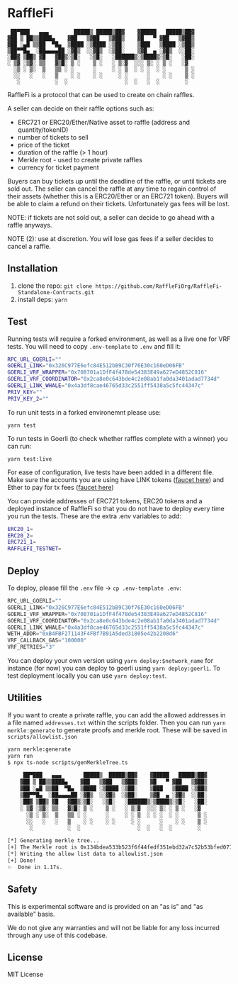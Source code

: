 # RaffleFi

```
 ██▀███   ▄▄▄        █████▒ █████▒██▓    ▓█████   █████▒██▓
▓██ ▒ ██▒▒████▄    ▓██   ▒▓██   ▒▓██▒    ▓█   ▀ ▓██   ▒▓██▒
▓██ ░▄█ ▒▒██  ▀█▄  ▒████ ░▒████ ░▒██░    ▒███   ▒████ ░▒██▒
▒██▀▀█▄  ░██▄▄▄▄██ ░▓█▒  ░░▓█▒  ░▒██░    ▒▓█  ▄ ░▓█▒  ░░██░
░██▓ ▒██▒ ▓█   ▓██▒░▒█░   ░▒█░   ░██████▒░▒████▒░▒█░   ░██░
░ ▒▓ ░▒▓░ ▒▒   ▓▒█░ ▒ ░    ▒ ░   ░ ▒░▓  ░░░ ▒░ ░ ▒ ░   ░▓  
  ░▒ ░ ▒░  ▒   ▒▒ ░ ░      ░     ░ ░ ▒  ░ ░ ░  ░ ░      ▒ ░
  ░░   ░   ░   ▒    ░ ░    ░ ░     ░ ░      ░    ░ ░    ▒ ░
   ░           ░  ░                  ░  ░   ░  ░        ░  
```

RaffleFi is a protocol that can be used to create on chain raffles. 

A seller can decide on their raffle options such as:

* ERC721 or ERC20/Ether/Native asset to raffle (address and quantity/tokenID)
* number of tickets to sell
* price of the ticket
* duration of the raffle (> 1 hour)
* Merkle root - used to create private raffles
* currency for ticket payment

Buyers can buy tickets up until the deadline of the raffle, or until tickets are sold out. The seller can cancel the raffle at any time to regain control of their assets (whether this is a ERC20/Ether or an ERC721 token). Buyers will be able to claim a refund on their tickets. Unfortunately gas fees will be lost. 

NOTE: if tickets are not sold out, a seller can decide to go ahead with a raffle anyways.

NOTE (2): use at discretion. You will lose gas fees if a seller decides to cancel a raffle. 

## Installation

1. clone the repo: `git clone https://github.com/RaffleFiOrg/RaffleFi-Standalone-Contracts.git`
2. install deps: `yarn`

## Test

Running tests will require a forked environment, as well as a live one for VRF tests. You will need to copy `.env-template` to `.env` and fill it:

```bash
RPC_URL_GOERLI=""
GOERLI_LINK="0x326C977E6efc84E512bB9C30f76E30c160eD06FB"
GOERLI_VRF_WRAPPER="0x708701a1DfF4f478de54383E49a627eD4852C816"
GOERLI_VRF_COORDINATOR="0x2ca8e0c643bde4c2e08ab1fa0da3401adad7734d"
GOERLI_LINK_WHALE="0x4a3df8cae46765d33c2551ff5438a5c5fc44347c"
PRIV_KEY=""
PRIV_KEY_2=""
```

To run unit tests in a forked environemnt please use:

`yarn test`

To run tests in Goerli (to check whether raffles complete with a winner) you can run:

`yarn test:live`

For ease of configuration, live tests have been added in a different file. Make sure the accounts you are using have LINK tokens ([faucet here](https://faucets.chain.link/)) and Ether to pay for tx fees ([faucet here](https://goerlifaucet.com/))

You can provide addresses of ERC721 tokens, ERC20 tokens and a deployed instance of RaffleFi so that you do not have to deploy every time you run the tests. These are the extra .env variables to add:

```bash
ERC20_1=
ERC20_2=
ERC721_1=
RAFFLEFI_TESTNET=
```

## Deploy

To deploy, please fill the `.env` file -> `cp .env-template .env`:

```js
RPC_URL_GOERLI=""
GOERLI_LINK="0x326C977E6efc84E512bB9C30f76E30c160eD06FB"
GOERLI_VRF_WRAPPER="0x708701a1DfF4f478de54383E49a627eD4852C816"
GOERLI_VRF_COORDINATOR="0x2ca8e0c643bde4c2e08ab1fa0da3401adad7734d"
GOERLI_LINK_WHALE="0x4a3df8cae46765d33c2551ff5438a5c5fc44347c"
WETH_ADDR="0xB4FBF271143F4FBf7B91A5ded31805e42b2208d6"
VRF_CALLBACK_GAS="100000"
VRF_RETRIES="3"
```

You can deploy your own version using `yarn deploy:$network_name` for instance (for now) you can deploy to goerli using `yarn deploy:goerli`. To test deployment locally you can use `yarn deploy:test`.

## Utilities

If you want to create a private raffle, you can add the allowed addresses in a file named `addresses.txt` within the scripts folder. Then you can run `yarn merkle:generate` to generate proofs and merkle root. These will be saved in `scripts/allowlist.json`

```bash
yarn merkle:generate
yarn run 
$ npx ts-node scripts/genMerkleTree.ts

     ██▀███   ▄▄▄       █████▒  █████▒██▓    ▓█████   █████▒██▓
    ▓██ ▒ ██▒▒████▄    ▓██   ▒▓██   ▒▓██▒    ▓█   ▀ ▓██   ▒▓██▒
    ▓██ ░▄█ ▒▒██  ▀█▄  ▒████ ░▒████ ░▒██░    ▒███   ▒████ ░▒██▒
    ▒██▀▀█▄  ░██▄▄▄▄██ ░▓█▒  ░░▓█▒  ░▒██░    ▒▓█  ▄ ░▓█▒  ░░██░
    ░██▓ ▒██▒ ▓█   ▓██▒░▒█░   ░▒█░   ░██████▒░▒████▒░▒█░   ░██░
    ░ ▒▓ ░▒▓░ ▒▒   ▓▒█░ ▒ ░    ▒ ░   ░ ▒░▓  ░░░ ▒░ ░ ▒ ░   ░▓
      ░▒ ░ ▒░  ▒   ▒▒ ░ ░      ░     ░ ░ ▒  ░ ░ ░  ░ ░      ▒ ░
      ░░   ░   ░   ▒    ░ ░    ░ ░     ░ ░      ░    ░ ░    ▒ ░
       ░           ░  ░                  ░  ░   ░  ░        ░

[*] Generating merkle tree...
[+] The Merkle root is 0x134bdea533b523f6f44fedf351ebd32a7c52b53bfed077c944cc6b48a594b4b6
[*] Writing the allow list data to allowlist.json
[+] Done!
✨  Done in 1.17s.
```

## Safety

This is experimental software and is provided on an "as is" and "as available" basis.

We do not give any warranties and will not be liable for any loss incurred through any use of this codebase.

## License 

MIT License
